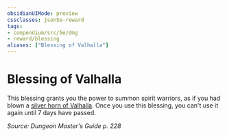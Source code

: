 ```yaml
---
obsidianUIMode: preview
cssclasses: json5e-reward
tags:
- compendium/src/5e/dmg
- reward/blessing
aliases: ["Blessing of Valhalla"]
---
```

# Blessing of Valhalla

This blessing grants you the power to summon spirit warriors, as if you had blown a [silver horn of Valhalla](/3-Mechanics/CLI/items/horn-of-valhalla-silver.md). Once you use this blessing, you can't use it again until 7 days have passed.

*Source: Dungeon Master's Guide p. 228*